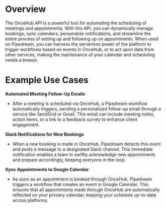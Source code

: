 # Overview

The OnceHub API is a powerful tool for automating the scheduling of meetings and appointments. With this API, you can dynamically manage bookings, sync calendars, personalize notifications, and streamline the entire process of setting up and following up on appointments. When used on Pipedream, you can harness the serverless power of the platform to trigger workflows based on events in OnceHub, or to act upon data from other services, making the maintenance of your calendar and scheduling needs a breeze.

# Example Use Cases

**Automated Meeting Follow-Up Emails**

- After a meeting is scheduled via OnceHub, a Pipedream workflow automatically triggers, sending a personalized follow-up email through a service like SendGrid or Gmail. This email can include meeting notes, action items, or a link to a feedback survey to enhance client engagement.

**Slack Notifications for New Bookings**

- When a new booking is made in OnceHub, Pipedream detects this event and posts a message to a designated Slack channel. This immediate notification enables a team to swiftly acknowledge new appointments and prepare accordingly, keeping everyone in the loop.

**Sync Appointments to Google Calendar**

- As soon as an appointment is booked through OnceHub, Pipedream triggers a workflow that creates an event in Google Calendar. This ensures that all appointments made through OnceHub are automatically reflected on your primary calendar, keeping your schedule up-to-date across platforms.
